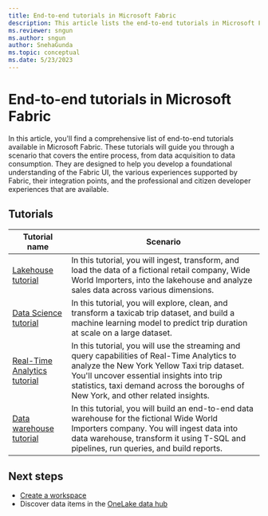 ```yaml
---
title: End-to-end tutorials in Microsoft Fabric
description: This article lists the end-to-end tutorials in Microsoft Fabric. They walk you through a scenario, starting from data acquisition to data consumption and help you with a foundational understanding of Fabric.
ms.reviewer: sngun
ms.author: sngun
author: SnehaGunda
ms.topic: conceptual
ms.date: 5/23/2023
---
```


# End-to-end tutorials in Microsoft Fabric

In this article, you'll find a comprehensive list of end-to-end tutorials available in Microsoft Fabric. These tutorials will guide you through a scenario that covers the entire process, from data acquisition to data consumption. They are designed to help you develop a foundational understanding of the Fabric UI, the various experiences supported by Fabric, their integration points, and the professional and citizen developer experiences that are available.

## Tutorials

|Tutorial name  |Scenario |
|---------|---------|
|[Lakehouse tutorial](../data-engineering/tutorial-lakehouse-introduction.md) | In this tutorial, you will ingest, transform, and load the data of a fictional retail company, Wide World Importers, into the lakehouse and analyze sales data across various dimensions.  |
|[Data Science tutorial](../placeholder.mdplaceholder.md)    |  In this tutorial, you will explore, clean, and transform a taxicab trip dataset, and build a machine learning model to predict trip duration at scale on a large dataset.   |
|[Real-Time Analytics tutorial](../placeholder.md)   | In this tutorial, you will use the streaming and query capabilities of Real-Time Analytics to analyze the New York Yellow Taxi trip dataset. You'll uncover essential insights into trip statistics, taxi demand across the boroughs of New York, and other related insights. |
|[Data warehouse tutorial](../placeholder.md) |  In this tutorial, you will build an end-to-end data warehouse for the fictional Wide World Importers company. You will ingest data into data warehouse, transform it using T-SQL and pipelines, run queries, and build reports. |

## Next steps

* [Create a workspace](create-workspaces.md)
* Discover data items in the [OneLake data hub](onelake-data-hub.md)